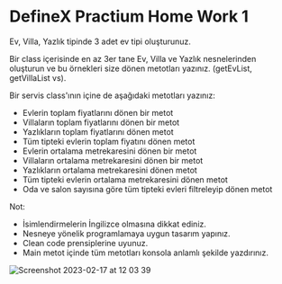 # DefineX Practium Home Work 1

Ev, Villa, Yazlık tipinde 3 adet ev tipi oluşturunuz.

Bir class içerisinde en az 3er tane Ev, Villa ve Yazlık nesnelerinden oluşturun ve bu örnekleri size dönen metotları yazınız. (getEvList, getVillaList vs).

Bir servis class'ının içine de aşağıdaki metotları yazınız:

- Evlerin toplam fiyatlarını dönen bir metot
- Villaların toplam fiyatlarını dönen bir metot
- Yazlıkların toplam fiyatlarını dönen metot
- Tüm tipteki evlerin toplam fiyatını dönen metot
- Evlerin ortalama metrekaresini dönen bir metot
- Villaların ortalama metrekaresini dönen bir metot
- Yazlıkların ortalama metrekaresini dönen metot
- Tüm tipteki evlerin ortalama metrekaresini dönen metot
- Oda ve salon sayısına göre tüm tipteki evleri filtreleyip dönen metot

Not:

* İsimlendirmelerin İngilizce olmasına dikkat ediniz.
* Nesneye yönelik programlamaya uygun tasarım yapınız.
* Clean code prensiplerine uyunuz.
* Main metot içinde tüm metotları konsola anlamlı şekilde yazdırınız.

![Screenshot 2023-02-17 at 12 03 39](https://user-images.githubusercontent.com/69505917/219600722-8601de8b-97c2-4d1f-bbde-a4b00a22fff7.png)

